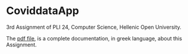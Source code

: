# CoviddataApp
3rd Assignment of PLI 24, Computer Science, Hellenic Open University.

The [pdf file](PLH24_3ERG_BERKOVITS_IOANNIDIS.pdf), is a complete documentation, in greek language, about this Assignment.
